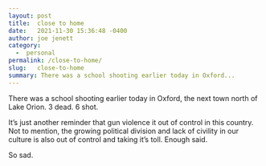 ```yaml
---
layout: post
title:  close to home
date:   2021-11-30 15:36:48 -0400
author: joe jenett
category:
  -  personal
permalink: /close-to-home/
slug:	close-to-home
summary: There was a school shooting earlier today in Oxford...
---
```

There was a school shooting earlier today in Oxford, the next town north of Lake Orion. 3 dead. 6 shot.

It’s just another reminder that gun violence it out of control in this country. Not to mention, the growing political division and lack of civility in our culture is also out of control and taking it’s toll. Enough said.

So sad.
<a style="display:none;" href="https://brid.gy/publish/twitter"><small>(cross-posted to twitter)</small></a>
<data class="p-bridgy-omit-link" value="false"></data>